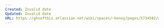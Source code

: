 ```yaml
---
Created: Invalid date
Updated: Invalid date
URL: https://ghsoftbiz.atlassian.net/wiki/spaces/~honey/pages/5734582/app+setting
---
```

